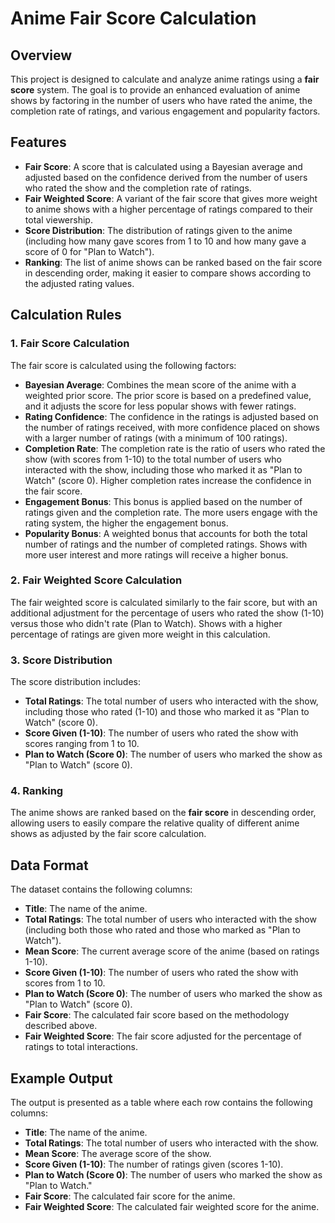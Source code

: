 # Anime Fair Score Calculation

## Overview
This project is designed to calculate and analyze anime ratings using a **fair score** system. The goal is to provide an enhanced evaluation of anime shows by factoring in the number of users who have rated the anime, the completion rate of ratings, and various engagement and popularity factors.

## Features
- **Fair Score**: A score that is calculated using a Bayesian average and adjusted based on the confidence derived from the number of users who rated the show and the completion rate of ratings.
- **Fair Weighted Score**: A variant of the fair score that gives more weight to anime shows with a higher percentage of ratings compared to their total viewership.
- **Score Distribution**: The distribution of ratings given to the anime (including how many gave scores from 1 to 10 and how many gave a score of 0 for "Plan to Watch").
- **Ranking**: The list of anime shows can be ranked based on the fair score in descending order, making it easier to compare shows according to the adjusted rating values.

## Calculation Rules

### 1. **Fair Score Calculation**
   The fair score is calculated using the following factors:
   - **Bayesian Average**: Combines the mean score of the anime with a weighted prior score. The prior score is based on a predefined value, and it adjusts the score for less popular shows with fewer ratings.
   - **Rating Confidence**: The confidence in the ratings is adjusted based on the number of ratings received, with more confidence placed on shows with a larger number of ratings (with a minimum of 100 ratings).
   - **Completion Rate**: The completion rate is the ratio of users who rated the show (with scores from 1-10) to the total number of users who interacted with the show, including those who marked it as "Plan to Watch" (score 0). Higher completion rates increase the confidence in the fair score.
   - **Engagement Bonus**: This bonus is applied based on the number of ratings given and the completion rate. The more users engage with the rating system, the higher the engagement bonus.
   - **Popularity Bonus**: A weighted bonus that accounts for both the total number of ratings and the number of completed ratings. Shows with more user interest and more ratings will receive a higher bonus.

### 2. **Fair Weighted Score Calculation**
   The fair weighted score is calculated similarly to the fair score, but with an additional adjustment for the percentage of users who rated the show (1-10) versus those who didn't rate (Plan to Watch). Shows with a higher percentage of ratings are given more weight in this calculation.

### 3. **Score Distribution**
   The score distribution includes:
   - **Total Ratings**: The total number of users who interacted with the show, including those who rated (1-10) and those who marked it as "Plan to Watch" (score 0).
   - **Score Given (1-10)**: The number of users who rated the show with scores ranging from 1 to 10.
   - **Plan to Watch (Score 0)**: The number of users who marked the show as "Plan to Watch" (score 0).

### 4. **Ranking**
   The anime shows are ranked based on the **fair score** in descending order, allowing users to easily compare the relative quality of different anime shows as adjusted by the fair score calculation.

## Data Format
The dataset contains the following columns:
- **Title**: The name of the anime.
- **Total Ratings**: The total number of users who interacted with the show (including both those who rated and those who marked as "Plan to Watch").
- **Mean Score**: The current average score of the anime (based on ratings 1-10).
- **Score Given (1-10)**: The number of users who rated the show with scores from 1 to 10.
- **Plan to Watch (Score 0)**: The number of users who marked the show as "Plan to Watch" (score 0).
- **Fair Score**: The calculated fair score based on the methodology described above.
- **Fair Weighted Score**: The fair score adjusted for the percentage of ratings to total interactions.
  
## Example Output
The output is presented as a table where each row contains the following columns:
- **Title**: The name of the anime.
- **Total Ratings**: The total number of users who interacted with the show.
- **Mean Score**: The average score of the show.
- **Score Given (1-10)**: The number of ratings given (scores 1-10).
- **Plan to Watch (Score 0)**: The number of users who marked the show as "Plan to Watch."
- **Fair Score**: The calculated fair score for the anime.
- **Fair Weighted Score**: The calculated fair weighted score for the anime.

